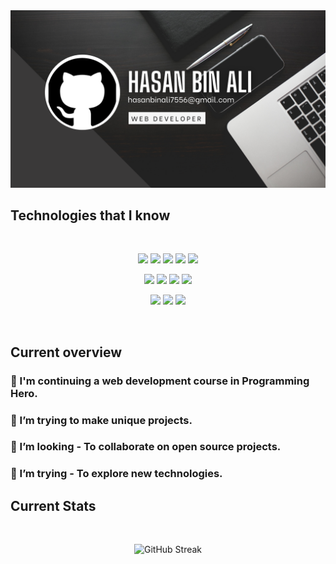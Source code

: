 <a href="https://www.facebook.com/hasan.binali.311">
<img src="https://raw.githubusercontent.com/Hasan9955/Hasan9955/main/images/cover.png" />
</a>


<!-- ## Reach me out

<br />

[<p align="center"><img height="75" src="https://github.com/Hasan9955/Hasan9955/blob/main/images/linkedin.png">](https://www.linkedin.com/in/hasan-bin-ali-303b82299)[<img height="75" src="https://github.com/Hasan9955/Hasan9955/blob/main/images/facebook1.png">](https://www.facebook.com/hasan.binali.311)

<br /> -->

## Technologies that I know

<br> 
<p align="center">
<img src="https://skillicons.dev/icons?i=html"/>
<img src="https://skillicons.dev/icons?i=css"/>
<img src="https://skillicons.dev/icons?i=js"/>
<img src="https://skillicons.dev/icons?i=tailwind"/>
<img src="https://skillicons.dev/icons?i=bootstrap"/>
</p>


<p align="center">
<img src="https://skillicons.dev/icons?i=react"/>
<img src="https://skillicons.dev/icons?i=firebase"/>
<img src="https://skillicons.dev/icons?i=vite"/>
<img src="https://skillicons.dev/icons?i=vercel"/>
</p>


<p align="center">
<img src="https://skillicons.dev/icons?i=nodejs"/>
<img src="https://skillicons.dev/icons?i=express"/>
<img src="https://skillicons.dev/icons?i=mongodb"/> 
</p>
<br/>

## Current overview


### 🔭 I'm continuing a web development course in Programming Hero. 
### 🌱 I’m trying to make unique projects.
### 👯 I’m looking - To collaborate on open source projects. 
### 🤔 I’m trying - To explore new technologies.  

## Current Stats

<br />
<p align="center">
  <img width="60%" src="https://github-readme-streak-stats.herokuapp.com?user=Hasan9955" alt="GitHub Streak" />
</p>


